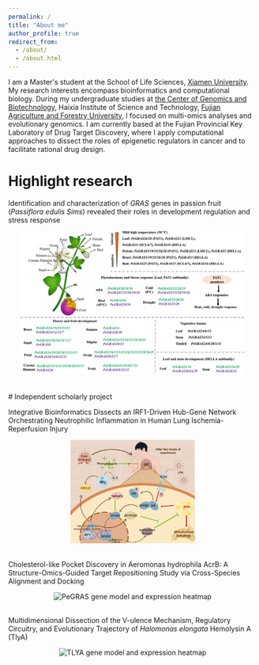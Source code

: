 ```yaml
---
permalink: /
title: "About me"
author_profile: true
redirect_from: 
  - /about/
  - /about.html
---
```


I am a Master's student at the School of Life Sciences, [Xiamen University](https://www.xmu.edu.cn/ ). My research interests encompass bioinformatics and computational biology. During my undergraduate studies at [the Center of Genomics and Biotechnology](https://genome.fafu.edu.cn/ ), Haixia Institute of Science and Technology, [Fujian Agriculture and Forestry University](https://www.fafu.edu.cn/ ), I focused on multi-omics analyses and evolutionary genomics. I am currently based at the Fujian Provincial Key Laboratory of Drug Target Discovery, where I apply computational approaches to dissect the roles of epigenetic regulators in cancer and to facilitate rational drug design.

# Highlight research  
<p>Identification and characterization of <i>GRAS</i> genes in passion fruit (<i>Passiflora edulis Sims</i>) revealed their roles in development regulation and stress response</p>
<div style="text-align:center;">
  <img src="images/PeGRAS.png" alt="PeGRAS gene model and expression heatmap" style="max-width:600px;width:90%;">
</div>
<br>
<br>
# Independent scholarly project
<p>Integrative Bioinformatics Dissects an IRF1-Driven Hub-Gene Network Orchestrating Neutrophilic Inflammation in Human Lung Ischemia-Reperfusion Injury</p>
<div style="text-align:center;">
  <img src="images/IRI.png" alt="PeGRAS gene model and expression heatmap" style="max-width:600px;width:50%;">
</div>
<br>
<p>Cholesterol-like Pocket Discovery in Aeromonas hydrophila AcrB: A Structure-Omics-Guided Target Repositioning Study via Cross-Species Alignment and Docking</p>
<div style="text-align:center;">
  <img src="images/AcrB.png" alt="PeGRAS gene model and expression heatmap" style="max-width:600px;width:70%;">
</div>
<br>
<p>Multidimensional Dissection of the V-ulence Mechanism, Regulatory Circuitry, and Evolutionary Trajectory of <i>Halomonas elongata</i> Hemolysin A (TlyA)</p>
<div style="text-align:center;">
  <img src="images/TLYA.png" alt="TLYA gene model and expression heatmap" style="max-width:600px;width:70%;">
</div>
